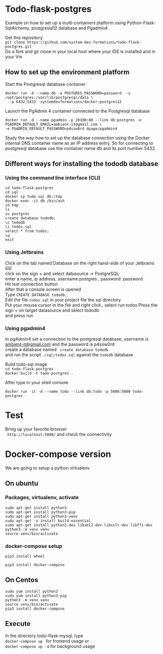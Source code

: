 # Todo-flask-postgres
Example on how to set up a multi-containers platform using Python-Flask-SqlAlchemy, postgresql12 database 
and Pgadmin4

Get this repository  
```git clone https://github.com/system-dev-formations/todo-flask-postgres.git```  
Do a fork and git clone in your local host where your IDE is installed and in your Vm

## How to set up the environment platform
Start the Postgresql database container   
```shell script
docker run -d --name db -e POSTGRES_PASSWORD=password  -v /opt/postgres:/var/lib/postgresql/data \
  -p 6432:5432  systemdevformations/docker-postgres12
```
Launch the PgAdmin 4 container connected to the Postgresql database
```shell script
docker run -d --name pgadmin -p 20100:80 --link db:postgres -e PGADMIN_DEFAULT_EMAIL=ambient-it@gmail.com \
-e PGADMIN_DEFAULT_PASSWORD=p4ssw0rd dpage/pgadmin4
```
Study the way how to set up the database connection using the Docker internal DNS container name 
as an IP address entry. So for connecting to postgresql database use the container name db and its port number 5432.

## Different ways for installing the tododb database

### Using the command line interface (CLI)
```shell
cd todo-flask-postgres
cd sql
docker cp todo.sql db:/tmp
docker exec -it db /bin/ash
cd tmp
ls 
su postgres
create database tododb;
\c tododb
\i todos.sql
select * from todos;
\q 
exit
```

### Using Jetbrains
Click on the tab named Database on the right hand-side of your Jetbrains IDE    
click on the sign + and select datasource -> PostgreSQL  
enter a name, ip address, username postgres , password: password     
Hit test connection button  
After that a console screen is opened  
Type ```CREATE DATABASE tododb;```  
Edit the file ```todos.sql``` in your project file the sql directory   
Put your mouse cursor in the file and right click , select run todos
Press the sign + on target datasource and select tododb    
and press run   


### Using pgadmin4
In pgAdmin4  set a connection to the postgresql database, username is ambient-it@gmail.com and the password is
p4ssw0rd   
create a database named ``` create database tododb```      
and run the script ```./sql/todos.sql```  against the ```tododb``` database

  
Build todo-sql image  
```cd todo-flask-postgres```  
```docker build -t todo-postgres . ```  
  
After type in your shell console  
```code 
docker run -it -d --name todo --link db:todo -p 5000:5000 todo-postgres
```

# Test
Bring up your favorite browser   
``` http://localhost:5000/```
and check the connectivity

# Docker-compose version 
We are going to setup a python virtualenv 
## On ubuntu
### Packages, virtualenv, activate  
```code
sudo apt-get install python3
sudo apt-get install python3-pip
sudo apt-get install python3-venv
sudo apt-get -y install build-essential
sudo apt-get install python3-dev libxml2-dev libxslt-dev libffi-dev
python3 -m venv venv
source venv/bin/activate
```
### docker-compose setup
```code 
pip3 install wheel

pip3 install docker-compose
```
## On Centos
```code 
sudo yum install python3
sudo yum install python3-pip
python3 -m venv venv
source venv/bin/activate
pip3 install docker-compose

```
## Execute
In the directory todo-flask-mysql, type   
```docker-compose up ```   for frontend usage
or  
```docker-compose up -d```   for background usage